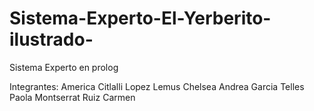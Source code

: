 # Sistema-Experto-El-Yerberito-ilustrado-
Sistema Experto en prolog

Integrantes:
America Citlalli Lopez Lemus
Chelsea Andrea Garcia Telles
Paola Montserrat Ruiz Carmen
